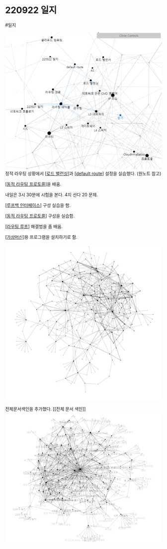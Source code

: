 # 220922 일지


#일지

![](../attachments/2022-09-22-11-18-07.png)
정적 라우팅 상황에서 [[로드 밸런싱]]과 [[default route]] 설정을 실습했다. (원노트 참고)

[[동적 라우팅 프로토콜]]을 배움. 

내일은 3시 30분에 시험을 본다. 
4지 선다 20 문제.

[[루프백 인터페이스]] 구성 실습을 함.

[[동적 라우팅 프로토콜]] 구성을 실습함. 

[[라우팅 루프]] 해결법을 좀 배움.

[[가상머신]]용 프로그램을 설치하기로 함.

![](../attachments/2022-09-22-16-23-16.png)

전체문서색인을 추가했다. [[전체 문서 색인]]
![](../attachments/2022-09-22-16-52-46.png)


[//begin]: # "Autogenerated link references for markdown compatibility"
[로드 밸런싱]: <../docs/로드 밸런싱.md> "로드 밸런싱"
[default route]: <../docs/default route.md> "default route"
[동적 라우팅 프로토콜]: <../docs/동적 라우팅 프로토콜.md> "동적 라우팅 프로토콜"
[루프백 인터페이스]: <../docs/루프백 인터페이스.md> "루프백 인터페이스"
[라우팅 루프]: <../docs/라우팅 루프.md> "라우팅 루프"
[가상머신]: ../docs/가상머신.md "가상머신"
[//end]: # "Autogenerated link references"